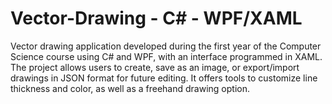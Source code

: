 # Vector-Drawing - C# - WPF/XAML
Vector drawing application developed during the first year of the Computer Science course using C# and WPF, with an interface programmed in XAML. The project allows users to create, save as an image, or export/import drawings in JSON format for future editing. 
It offers tools to customize line thickness and color, as well as a freehand drawing option.
